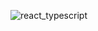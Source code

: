 ![react_typescript](https://user-images.githubusercontent.com/64499873/131228569-fba3e99f-a8bf-418b-8c7f-1796cdd57a57.png)
